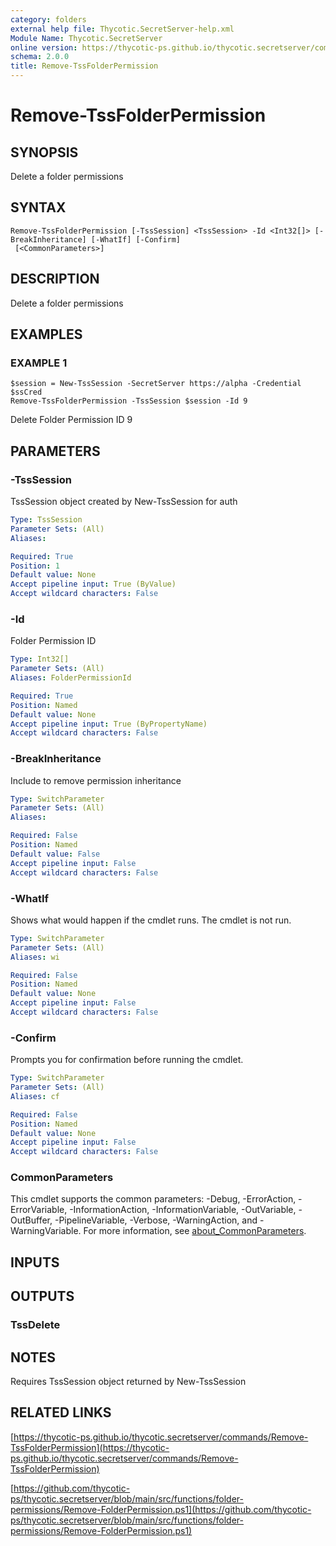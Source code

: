 ```yaml
---
category: folders
external help file: Thycotic.SecretServer-help.xml
Module Name: Thycotic.SecretServer
online version: https://thycotic-ps.github.io/thycotic.secretserver/commands/Remove-TssFolderPermission
schema: 2.0.0
title: Remove-TssFolderPermission
---
```


# Remove-TssFolderPermission

## SYNOPSIS
Delete a folder permissions

## SYNTAX

```
Remove-TssFolderPermission [-TssSession] <TssSession> -Id <Int32[]> [-BreakInheritance] [-WhatIf] [-Confirm]
 [<CommonParameters>]
```

## DESCRIPTION
Delete a folder permissions

## EXAMPLES

### EXAMPLE 1
```
$session = New-TssSession -SecretServer https://alpha -Credential $ssCred
Remove-TssFolderPermission -TssSession $session -Id 9
```

Delete Folder Permission ID 9

## PARAMETERS

### -TssSession
TssSession object created by New-TssSession for auth

```yaml
Type: TssSession
Parameter Sets: (All)
Aliases:

Required: True
Position: 1
Default value: None
Accept pipeline input: True (ByValue)
Accept wildcard characters: False
```

### -Id
Folder Permission ID

```yaml
Type: Int32[]
Parameter Sets: (All)
Aliases: FolderPermissionId

Required: True
Position: Named
Default value: None
Accept pipeline input: True (ByPropertyName)
Accept wildcard characters: False
```

### -BreakInheritance
Include to remove permission inheritance

```yaml
Type: SwitchParameter
Parameter Sets: (All)
Aliases:

Required: False
Position: Named
Default value: False
Accept pipeline input: False
Accept wildcard characters: False
```

### -WhatIf
Shows what would happen if the cmdlet runs.
The cmdlet is not run.

```yaml
Type: SwitchParameter
Parameter Sets: (All)
Aliases: wi

Required: False
Position: Named
Default value: None
Accept pipeline input: False
Accept wildcard characters: False
```

### -Confirm
Prompts you for confirmation before running the cmdlet.

```yaml
Type: SwitchParameter
Parameter Sets: (All)
Aliases: cf

Required: False
Position: Named
Default value: None
Accept pipeline input: False
Accept wildcard characters: False
```

### CommonParameters
This cmdlet supports the common parameters: -Debug, -ErrorAction, -ErrorVariable, -InformationAction, -InformationVariable, -OutVariable, -OutBuffer, -PipelineVariable, -Verbose, -WarningAction, and -WarningVariable. For more information, see [about_CommonParameters](http://go.microsoft.com/fwlink/?LinkID=113216).

## INPUTS

## OUTPUTS

### TssDelete
## NOTES
Requires TssSession object returned by New-TssSession

## RELATED LINKS

[https://thycotic-ps.github.io/thycotic.secretserver/commands/Remove-TssFolderPermission](https://thycotic-ps.github.io/thycotic.secretserver/commands/Remove-TssFolderPermission)

[https://github.com/thycotic-ps/thycotic.secretserver/blob/main/src/functions/folder-permissions/Remove-FolderPermission.ps1](https://github.com/thycotic-ps/thycotic.secretserver/blob/main/src/functions/folder-permissions/Remove-FolderPermission.ps1)


